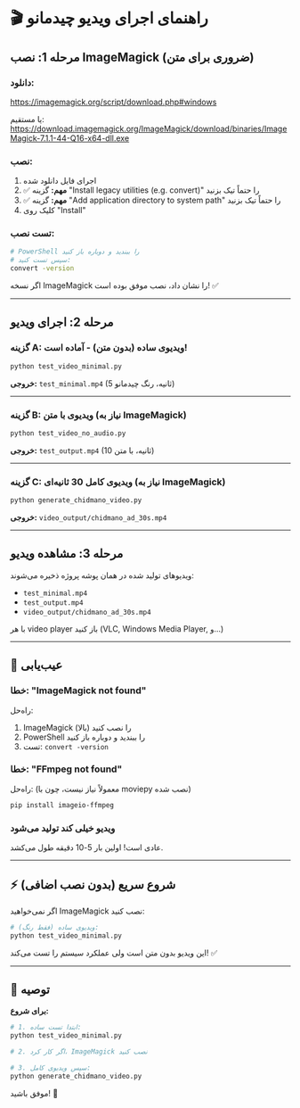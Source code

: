 # 🎬 راهنمای اجرای ویدیو چیدمانو

## مرحله 1: نصب ImageMagick (ضروری برای متن)

### دانلود:
https://imagemagick.org/script/download.php#windows

یا مستقیم:
https://download.imagemagick.org/ImageMagick/download/binaries/ImageMagick-7.1.1-44-Q16-x64-dll.exe

### نصب:
1. اجرای فایل دانلود شده
2. ✅ **مهم:** گزینه "Install legacy utilities (e.g. convert)" را حتماً تیک بزنید
3. ✅ **مهم:** گزینه "Add application directory to system path" را حتماً تیک بزنید
4. کلیک روی "Install"

### تست نصب:
```bash
# PowerShell را ببندید و دوباره باز کنید
# سپس تست کنید:
convert -version
```

اگر نسخه ImageMagick را نشان داد، نصب موفق بوده است! ✅

---

## مرحله 2: اجرای ویدیو

### گزینه A: ویدیوی ساده (بدون متن) - آماده است!
```bash
python test_video_minimal.py
```
**خروجی:** `test_minimal.mp4` (5 ثانیه، رنگ چیدمانو)

---

### گزینه B: ویدیوی با متن (نیاز به ImageMagick)
```bash
python test_video_no_audio.py
```
**خروجی:** `test_output.mp4` (10 ثانیه، با متن)

---

### گزینه C: ویدیوی کامل 30 ثانیه‌ای (نیاز به ImageMagick)
```bash
python generate_chidmano_video.py
```
**خروجی:** `video_output/chidmano_ad_30s.mp4`

---

## مرحله 3: مشاهده ویدیو

ویدیوهای تولید شده در همان پوشه پروژه ذخیره می‌شوند:
- `test_minimal.mp4`
- `test_output.mp4`
- `video_output/chidmano_ad_30s.mp4`

با هر video player باز کنید (VLC, Windows Media Player, و...)

---

## 🐛 عیب‌یابی

### خطا: "ImageMagick not found"
راه‌حل:
1. ImageMagick را نصب کنید (بالا)
2. PowerShell را ببندید و دوباره باز کنید
3. تست: `convert -version`

### خطا: "FFmpeg not found"
راه‌حل: (معمولاً نیاز نیست، چون با moviepy نصب شده)
```bash
pip install imageio-ffmpeg
```

### ویدیو خیلی کند تولید می‌شود
عادی است! اولین بار 5-10 دقیقه طول می‌کشد.

---

## ⚡ شروع سریع (بدون نصب اضافی)

اگر نمی‌خواهید ImageMagick نصب کنید:

```bash
# ویدیوی ساده (فقط رنگ):
python test_video_minimal.py
```

این ویدیو بدون متن است ولی عملکرد سیستم را تست می‌کند! ✅

---

## 🎯 توصیه

**برای شروع:**
```bash
# 1. ابتدا تست ساده:
python test_video_minimal.py

# 2. اگر کار کرد، ImageMagick نصب کنید

# 3. سپس ویدیوی کامل:
python generate_chidmano_video.py
```

موفق باشید! 🚀

